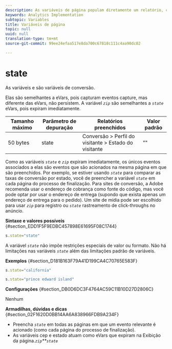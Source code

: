 ```yaml
---
description: As variáveis de página populam diretamente um relatório, como pageName, Propriedades de lista, Variáveis de lista, entre outros.
keywords: Analytics Implementation
subtopic: Variables
title: Variáveis de página
topic: null
uuid: null
translation-type: tm+mt
source-git-commit: 99ee24efaa517e8da700c67818c111c4aa90dc02

---
```



# state

As variáveis e são variáveis de conversão.


<!-- 

state.xml

 -->

Elas são semelhantes a eVars, pois capturam eventos capture, mas diferente das eVars, não persistem. A variável *`zip`* são semelhantes a *`state`* eVars, pois expiram imediatamente.

| Tamanho máximo | Parâmetro de depuração | Relatórios preenchidos | Valor padrão |
|---|---|---|---|
| 50 bytes | state | Conversão &gt; Perfil do visitante &gt; Estado do visitante | "" |

Como as variáveis *`state`* e *`zip`* expiram imediatamente, os únicos eventos associados a elas são eventos que são acionados na mesma página em que são preenchidos. Por exemplo, se estiver usando *`state`* para comparar as taxas de conversão por estado, você de preencher a variável *`state`* em cada página do processo de finalização. Para sites de conversão, a Adobe recomenda usar o endereço de cobrança como fonte do código, mas você pode optar por usar o endereço de entrega (supondo que exista apenas um endereço de entrega para o pedido). Um site de mídia pode ser escolhido para usar *`zip`* para registro ou *`state`* rastreamento de click-throughs no anúncio.

**Sintaxe e valores possíveis** {#section_EDD1F5F9EDBC457898E61695F08C1744}

```js
s.state="state"
```

A variável *`state`* não impõe restrições especiais de valor ou formato. Não há limitações nas variáveis *`state`* além das limitações padrão de variáveis.

**Exemplos** {#section_D181B163F79A41D199CA4C70765E583F}

```js
s.state="california" 
```

```js
s.state="prince edward island"
```

**Configurações** {#section_DB0D6DC3F4764AC59C11B10D27D2806C}

Nenhum

**Armadilhas, dúvidas e dicas** {#section_02F1620D0BB14AA6A838966FDB9A234F}

* Preencha *`state`* em todas as páginas em que um evento relevante é acionado (como cada página do processo de finalização).
* As variáveis cep e estado atuam como eVars que expiram na Exibição da página.*`zip`**`state`*
